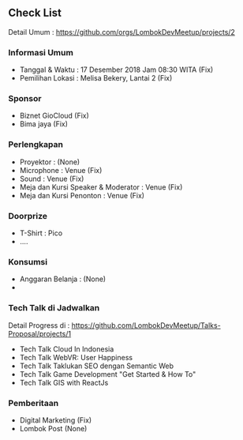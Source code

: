 ## Check List
Detail Umum : https://github.com/orgs/LombokDevMeetup/projects/2

### Informasi Umum

* Tanggal & Waktu : 17 Desember 2018 Jam 08:30 WITA (Fix)
* Pemilihan Lokasi : Melisa Bekery, Lantai 2 (Fix)


### Sponsor
* Biznet GioCloud (Fix)
* Bima jaya (Fix)


### Perlengkapan
* Proyektor : (None)
* Microphone : Venue (Fix)
* Sound : Venue (Fix)
* Meja dan Kursi Speaker & Moderator : Venue (Fix)
* Meja dan Kursi Penonton : Venue (Fix)


### Doorprize
* T-Shirt : Pico
* ....


### Konsumsi
* Anggaran Belanja : (None)
* 

### Tech Talk di Jadwalkan
Detail Progress di :
https://github.com/LombokDevMeetup/Talks-Proposal/projects/1

* Tech Talk Cloud In Indonesia
* Tech Talk WebVR: User Happiness
* Tech Talk Taklukan SEO dengan Semantic Web
* Tech Talk Game Development "Get Started & How To"
* Tech Talk GIS with ReactJs

### Pemberitaan
* Digital Marketing (Fix)
* Lombok Post (None)
